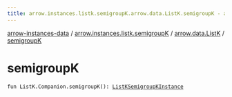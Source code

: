 ```yaml
---
title: arrow.instances.listk.semigroupK.arrow.data.ListK.semigroupK - arrow-instances-data
---
```


[arrow-instances-data](../../index.html) / [arrow.instances.listk.semigroupK](../index.html) / [arrow.data.ListK](index.html) / [semigroupK](./semigroup-k.html)

# semigroupK

`fun ListK.Companion.semigroupK(): `[`ListKSemigroupKInstance`](../../arrow.instances/-list-k-semigroup-k-instance/index.html)